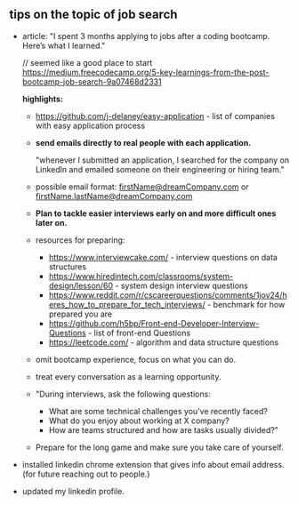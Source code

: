 ## tips on the topic of job search

* article:  "I spent 3 months applying to jobs after a coding bootcamp. Here’s what I learned."

  // seemed like a good place to start
https://medium.freecodecamp.org/5-key-learnings-from-the-post-bootcamp-job-search-9a07468d2331

  **highlights:**

  * https://github.com/j-delaney/easy-application - list of companies with easy application process

  * **send emails directly to real people with each application.**

    "whenever I submitted an application, I searched for the company on LinkedIn and emailed someone on their engineering or hiring team."
  * possible email format: firstName@dreamCompany.com or firstName.lastName@dreamCompany.com
  * **Plan to tackle easier interviews early on and more difficult ones later on.**
  * resources for preparing:
    * https://www.interviewcake.com/ - interview questions on data structures
    * https://www.hiredintech.com/classrooms/system-design/lesson/60 - system design interview questions
    * https://www.reddit.com/r/cscareerquestions/comments/1jov24/heres_how_to_prepare_for_tech_interviews/ - benchmark for how prepared you are
    * https://github.com/h5bp/Front-end-Developer-Interview-Questions - list of front-end Questions
    * https://leetcode.com/ - algorithm and data structure questions
  * omit bootcamp experience, focus on what you can do.
  * treat every conversation as a learning opportunity.
  * "During interviews, ask the following questions:
    * What are some technical challenges you’ve recently faced?
    * What do you enjoy about working at X company?
    * How are teams structured and how are tasks usually divided?"
  * Prepare for the long game and make sure you take care of yourself.

* installed linkedin chrome extension that gives info about email address. (for future reaching out to people.)
* updated my linkedin profile.
